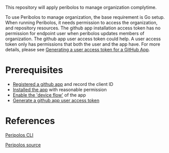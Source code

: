 This repository will apply peribolos to manage organization complytime.

To use Peribolos to manage organization, the base requirement is Go setup.
When running Peribolos, it needs permission to access the organization,
and repository resources. The github app installation access token has no
permission for endpoint user when peribolos updates members of organization. 
The github app user access token could help. A user access token only has
permissions that both the user and the app have. For more details, please see
[Generating a user access token for a GitHub App](https://docs.github.com/en/apps/creating-github-apps/authenticating-with-a-github-app/generating-a-user-access-token-for-a-github-app).

# Prerequisites
- [Registered a github app](https://docs.github.com/en/apps/creating-github-apps/registering-a-github-app/registering-a-github-app) and record the client ID
- [Installed the app](https://docs.github.com/en/apps/using-github-apps/installing-your-own-github-app) with reasonable permission
- [Enable the 'device flow'](https://docs.github.com/en/apps/creating-github-apps/writing-code-for-a-github-app/building-a-cli-with-a-github-app#about-device-flow-and-user-access-tokens) of the app
- [Generate a github app user access token](https://docs.github.com/en/apps/creating-github-apps/writing-code-for-a-github-app/building-a-cli-with-a-github-app#write-the-cli)

# References

[Peripolos CLI](https://docs.prow.k8s.io/docs/components/cli-tools/peribolos/)

[Peripolos source](https://github.com/kubernetes-sigs/prow/tree/main/cmd/peribolos)

